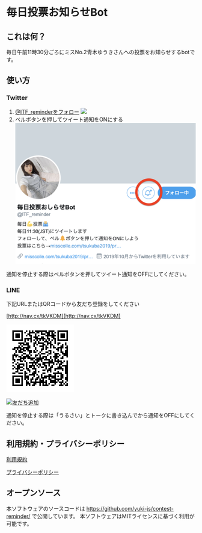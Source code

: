 # 毎日投票お知らせBot

## これは何？

毎日午前11時30分ごろにミスNo.2青木ゆうきさんへの投票をお知らせするbotです。

## 使い方
 
### Twitter

1. [@ITF_reminderをフォロー](https://twitter.com/intent/follow?user_id=1178698246815797248)
[![](https://img.shields.io/badge/Twitter-%E3%83%95%E3%82%A9%E3%83%AD%E3%83%BC-blue)](https://twitter.com/intent/follow?user_id=1178698246815797248)
2. ベルボタンを押してツイート通知をONにする
![ベルボタンを押す画面](スクリーンショット%202019-10-01%201.19.55.png)

通知を停止する際はベルボタンを押してツイート通知をOFFにしてください。

### LINE

下記URLまたはQRコードから友だち登録をしてください

[http://nav.cx/tkVKDM](http://nav.cx/tkVKDM)

![QRコード](M.png)

<a href="http://nav.cx/tkVKDM"><img src="https://scdn.line-apps.com/n/line_add_friends/btn/ja.png" alt="友だち追加" height="36" border="0"></a>

通知を停止する際は「うるさい」とトークに書き込んでから通知をOFFにしてください。

## 利用規約・プライバシーポリシー

[利用規約](https://yuki-js.github.io/contest-reminder/tos)

[プライバシーポリシー](https://yuki-js.github.io/contest-reminder/privacy)

## オープンソース

本ソフトウェアのソースコードは https://github.com/yuki-js/contest-reminder/ で公開しています。
本ソフトウェアはMITライセンスに基づく利用が可能です。
